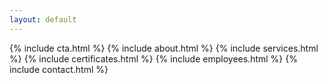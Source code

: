 ```yaml
---
layout: default
---
```


{% include cta.html %}
{% include about.html %}
{% include services.html %}
{% include certificates.html %}
{% include employees.html %}
{% include contact.html %}
